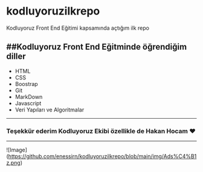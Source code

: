 # kodluyoruzilkrepo
Kodluyoruz Front End Eğitimi kapsamında açtığım ilk repo 

##Kodluyoruz Front End Eğitminde öğrendiğim diller
--------------------
* HTML
* CSS 
* Boostrap 
* Git
* MarkDown
* Javascript
* Veri Yapıları ve Algoritmalar
--------------------

### Teşekkür ederim Kodluyoruz Ekibi özellikle de Hakan Hocam ♥
------------------
![Image] (https://github.com/enessirn/kodluyoruzilkrepo/blob/main/img/Ads%C4%B1z.png)